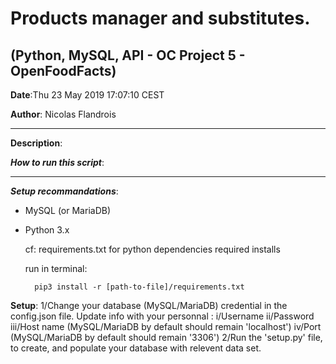 # Products manager and substitutes.

## (Python, MySQL, API - OC Project 5 - OpenFoodFacts)


**Date**:Thu 23 May 2019 17:07:10 CEST 

**Author**: Nicolas Flandrois

-------------------------------------------------------------

**Description**:

***How to run this script***:

-------------------------------------------------------------

***Setup recommandations***:
- MySQL (or MariaDB)
- Python 3.x

	cf: requirements.txt for python dependencies required installs

	run in terminal:
	
		pip3 install -r [path-to-file]/requirements.txt

**Setup**:
1/Change your database (MySQL/MariaDB) credential in the config.json file. Update info with your personnal :
	i/Username
	ii/Password
	iii/Host name (MySQL/MariaDB by default should remain 'localhost')
	iv/Port (MySQL/MariaDB by default should remain '3306')
2/Run the 'setup.py' file, to create, and populate your database with relevent data set.